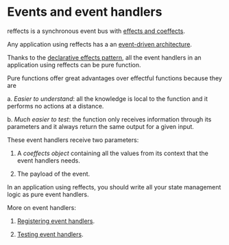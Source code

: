 # Events and event handlers

reffects is a synchronous event bus with [effects and coeffects](/docs/effects_and_coeffects.md).

Any application using reffects has a an [event-driven architecture](https://en.wikipedia.org/wiki/Event-driven_architecture).

Thanks to the [declarative effects pattern](/docs/effects_and_coeffects.md#declarative-effects-pattern), all the event handlers in an application using reffects can be pure function.

Pure functions offer great advantages over effectful functions because they are

a. *Easier to understand*: all the knowledge is local to the function and it performs no actions at a distance.

b. *Much easier to test*: the function only receives information through its parameters and it always return the same output for a given input.

These event handlers receive two parameters:

1. A *coeffects object* containing all the values from its context that the event handlers needs.

2. The payload of the event.

In an application using reffects, you should write all your state management logic as pure event handlers.

More on event handlers:

1. [Registering event handlers](/docs/event_handlers.md).

2. [Testing event handlers](/docs/testing_event_handlers.md).
